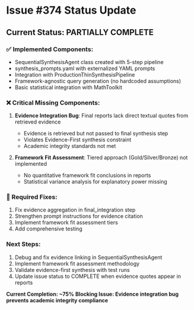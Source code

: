 # Issue #374 Status Update

## Current Status: PARTIALLY COMPLETE

### ✅ Implemented Components:
- SequentialSynthesisAgent class created with 5-step pipeline
- synthesis_prompts.yaml with externalized YAML prompts
- Integration with ProductionThinSynthesisPipeline
- Framework-agnostic query generation (no hardcoded assumptions)
- Basic statistical integration with MathToolkit

### ❌ Critical Missing Components:
1. **Evidence Integration Bug**: Final reports lack direct textual quotes from retrieved evidence
   - Evidence is retrieved but not passed to final synthesis step
   - Violates Evidence-First synthesis constraint
   - Academic integrity standards not met

2. **Framework Fit Assessment**: Tiered approach (Gold/Silver/Bronze) not implemented
   - No quantitative framework fit conclusions in reports
   - Statistical variance analysis for explanatory power missing

### 🔧 Required Fixes:
1. Fix evidence aggregation in final_integration step
2. Strengthen prompt instructions for evidence citation
3. Implement framework fit assessment tiers
4. Add comprehensive testing

### Next Steps:
1. Debug and fix evidence linking in SequentialSynthesisAgent
2. Implement framework fit assessment methodology
3. Validate evidence-first synthesis with test runs
4. Update issue status to COMPLETE when evidence quotes appear in reports

**Current Completion: ~75%**
**Blocking Issue: Evidence integration bug prevents academic integrity compliance**
